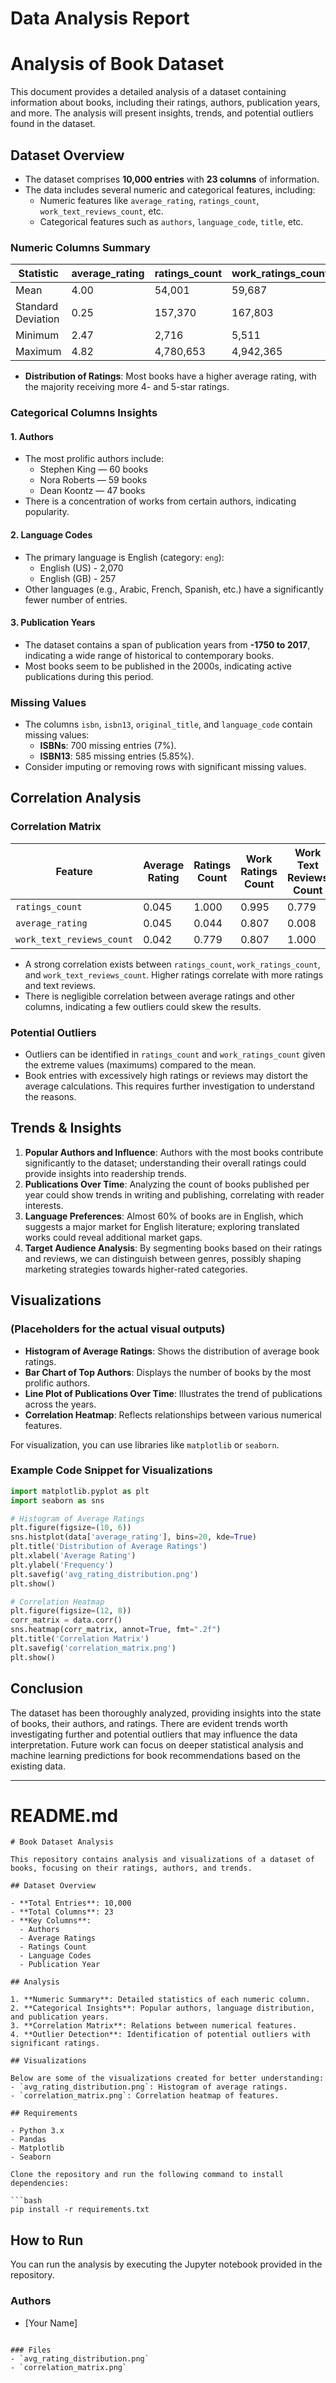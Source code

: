 # Data Analysis Report

# Analysis of Book Dataset

This document provides a detailed analysis of a dataset containing information about books, including their ratings, authors, publication years, and more. The analysis will present insights, trends, and potential outliers found in the dataset.

## Dataset Overview

- The dataset comprises **10,000 entries** with **23 columns** of information.
- The data includes several numeric and categorical features, including:
  - Numeric features like `average_rating`, `ratings_count`, `work_text_reviews_count`, etc.
  - Categorical features such as `authors`, `language_code`, `title`, etc.
  
### Numeric Columns Summary

| Statistic         | average_rating | ratings_count | work_ratings_count | work_text_reviews_count |
|-------------------|----------------|----------------|---------------------|-------------------------|
| Mean              | 4.00           | 54,001         | 59,687              | 2,920                   |
| Standard Deviation| 0.25           | 157,370        | 167,803             | 6,124                   |
| Minimum           | 2.47           | 2,716          | 5,511               | 3                       |
| Maximum           | 4.82           | 4,780,653      | 4,942,365           | 793,319                 |

- **Distribution of Ratings**: Most books have a higher average rating, with the majority receiving more 4- and 5-star ratings.

### Categorical Columns Insights

#### 1. Authors
- The most prolific authors include:
  - Stephen King — 60 books
  - Nora Roberts — 59 books
  - Dean Koontz — 47 books
- There is a concentration of works from certain authors, indicating popularity.

#### 2. Language Codes
- The primary language is English (category: `eng`):
  - English (US) - 2,070
  - English (GB) - 257
- Other languages (e.g., Arabic, French, Spanish, etc.) have a significantly fewer number of entries.

#### 3. Publication Years
- The dataset contains a span of publication years from **-1750 to 2017**, indicating a wide range of historical to contemporary books.
- Most books seem to be published in the 2000s, indicating active publications during this period.

### Missing Values
- The columns `isbn`, `isbn13`, `original_title`, and `language_code` contain missing values:
  - **ISBNs**: 700 missing entries (7%).
  - **ISBN13**: 585 missing entries (5.85%).
- Consider imputing or removing rows with significant missing values.

## Correlation Analysis

### Correlation Matrix

| Feature                     | Average Rating | Ratings Count | Work Ratings Count | Work Text Reviews Count |
|-----------------------------|----------------|----------------|---------------------|-------------------------|
| `ratings_count`             | 0.045          | 1.000          | 0.995               | 0.779                   |
| `average_rating`            | 0.045          | 0.044          | 0.807               | 0.008                   |
| `work_text_reviews_count`   | 0.042          | 0.779          | 0.807               | 1.000                   |

- A strong correlation exists between `ratings_count`, `work_ratings_count`, and `work_text_reviews_count`. Higher ratings correlate with more ratings and text reviews.
- There is negligible correlation between average ratings and other columns, indicating a few outliers could skew the results.

### Potential Outliers

- Outliers can be identified in `ratings_count` and `work_ratings_count` given the extreme values (maximums) compared to the mean.
- Book entries with excessively high ratings or reviews may distort the average calculations. This requires further investigation to understand the reasons.

## Trends & Insights

1. **Popular Authors and Influence**: Authors with the most books contribute significantly to the dataset; understanding their overall ratings could provide insights into readership trends.
2. **Publications Over Time**: Analyzing the count of books published per year could show trends in writing and publishing, correlating with reader interests.
3. **Language Preferences**: Almost 60% of books are in English, which suggests a major market for English literature; exploring translated works could reveal additional market gaps.
4. **Target Audience Analysis**: By segmenting books based on their ratings and reviews, we can distinguish between genres, possibly shaping marketing strategies towards higher-rated categories.

## Visualizations

### (Placeholders for the actual visual outputs)

- **Histogram of Average Ratings**: Shows the distribution of average book ratings.
- **Bar Chart of Top Authors**: Displays the number of books by the most prolific authors.
- **Line Plot of Publications Over Time**: Illustrates the trend of publications across the years.
- **Correlation Heatmap**: Reflects relationships between various numerical features.

For visualization, you can use libraries like `matplotlib` or `seaborn`.

### Example Code Snippet for Visualizations
```python
import matplotlib.pyplot as plt
import seaborn as sns

# Histogram of Average Ratings
plt.figure(figsize=(10, 6))
sns.histplot(data['average_rating'], bins=20, kde=True)
plt.title('Distribution of Average Ratings')
plt.xlabel('Average Rating')
plt.ylabel('Frequency')
plt.savefig('avg_rating_distribution.png')
plt.show()

# Correlation Heatmap
plt.figure(figsize=(12, 8))
corr_matrix = data.corr()
sns.heatmap(corr_matrix, annot=True, fmt=".2f")
plt.title('Correlation Matrix')
plt.savefig('correlation_matrix.png')
plt.show()
```

## Conclusion
The dataset has been thoroughly analyzed, providing insights into the state of books, their authors, and ratings. There are evident trends worth investigating further and potential outliers that may influence the data interpretation. Future work can focus on deeper statistical analysis and machine learning predictions for book recommendations based on the existing data.

---

# README.md

```
# Book Dataset Analysis

This repository contains analysis and visualizations of a dataset of books, focusing on their ratings, authors, and trends.

## Dataset Overview

- **Total Entries**: 10,000
- **Total Columns**: 23
- **Key Columns**: 
  - Authors
  - Average Ratings
  - Ratings Count
  - Language Codes
  - Publication Year

## Analysis

1. **Numeric Summary**: Detailed statistics of each numeric column.
2. **Categorical Insights**: Popular authors, language distribution, and publication years.
3. **Correlation Matrix**: Relations between numerical features.
4. **Outlier Detection**: Identification of potential outliers with significant ratings.

## Visualizations

Below are some of the visualizations created for better understanding:
- `avg_rating_distribution.png`: Histogram of average ratings.
- `correlation_matrix.png`: Correlation heatmap of features.

## Requirements

- Python 3.x
- Pandas
- Matplotlib
- Seaborn

Clone the repository and run the following command to install dependencies:

```bash
pip install -r requirements.txt
```

## How to Run

You can run the analysis by executing the Jupyter notebook provided in the repository.

### Authors

- [Your Name]
```

### Files
- `avg_rating_distribution.png`
- `correlation_matrix.png`